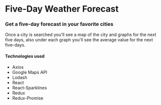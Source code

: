 # Five-Day Weather Forecast

### Get a five-day forecast in your favorite cities

Once a city is searched you'll see a map of the city and graphs for the next five days, also under each graph you'll see the average value for the next five-days.

#### Technologies used
- Axios
- Google Maps API
- Lodash
- React
- React-Sparklines
- Redux
- Redux-Promise

